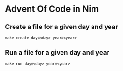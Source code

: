 # Advent Of Code in Nim

## Create a file for a given day and year

`make create day=<day> year=<year>`

## Run a file for a given day and year

`make run day=<day> year=<year>`
